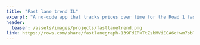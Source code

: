 ```yaml
---
title: "Fast lane trend IL"
excerpt: "A no-code app that tracks prices over time for the Road 1 fast lane in Israel"
header:
  teaser: /assets/images/projects/fastlanetrend.png
link: https://rows.com/share/fastlanegraph-139FdZPkTtZsbMViECA6cHwm7sbTIxUGMhjtbBRYlZ16/6d281e9e-efdd-45c2-b413-2457fc5ce6e1#price-chart
---
```

